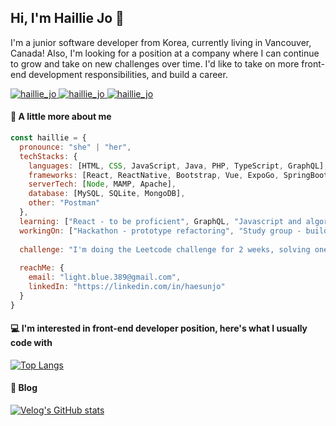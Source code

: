 <!-- ![header](https://capsule-render.vercel.app/api?type=transparent&color=auto&height=200&section=header&text=Welcome%20to%20my%20page&fontSize=60&animation=fadeIn&fontAlign=50) -->


## Hi, I'm Haillie Jo  👋

I'm a junior software developer from Korea, currently living in Vancouver, Canada!
Also, I'm looking for a position at a company where I can continue to grow and take on new challenges over time.
I'd like to take on more front-end development responsibilities, and build a career.

<a href="https://linkedin.com/in/haesunjo" target="blank">
 <img src="https://img.shields.io/badge/linkedin-%230077B5.svg?style=for-the-badge&logo=linkedin&logoColor=white" alt="haillie_jo" />
</a>
<a href="https://codepen.io/haillie_jo" target="blank">
 <img src="https://img.shields.io/badge/Codepen-000000?style=for-the-badge&logo=codepen&logoColor=white" alt="haillie_jo" />
</a>
<a href="https://haesunjo.github.io/haillie_portfolio/" target="blank">
 <img src="https://img.shields.io/badge/Portfolio-8B89CC.svg?style=for-the-badge&logo=firefox&logoColor=white" alt="haillie_jo" />
</a>




#### :pushpin: A little more about me 

```javascript
const haillie = {
  pronounce: "she" | "her",
  techStacks: {
    languages: [HTML, CSS, JavaScript, Java, PHP, TypeScript, GraphQL],
    frameworks: [React, ReactNative, Bootstrap, Vue, ExpoGo, SpringBoots, Express],
    serverTech: [Node, MAMP, Apache],
    database: [MySQL, SQLite, MongoDB],
    other: "Postman"
  },
  learning: ["React - to be proficient", GraphQL, "Javascript and algorithms"],
  workingOn: ["Hackathon - prototype refactoring", "Study group - building an app using React, SpringBoot"],
  
  challenge: "I'm doing the Leetcode challenge for 2 weeks, solving one problem a day!", "Blog - file what I learn and study"
  
  reachMe: {
    email: "light.blue.389@gmail.com",
    linkedIn: "https://linkedin.com/in/haesunjo"
  }
}
```

#### :computer: I'm interested in front-end developer position, here's what I usually code with

[![Top Langs](https://github-readme-stats.vercel.app/api/top-langs/?username=anuraghazra&layout=compact)](https://github.com/anuraghazra/github-readme-stats)


#### :bookmark_tabs: Blog

[![Velog's GitHub stats](https://velog-readme-stats.vercel.app/api?name=haillie)](https://github.com/haillie/velog-readme-stats)


<!--
**HaesunJo/HaesunJo** is a ✨ _special_ ✨ repository because its `README.md` (this file) appears on your GitHub profile.

Here are some ideas to get you started:

- 🔭 I’m currently working on ...
- 🌱 I’m currently learning ...
- 👯 I’m looking to collaborate on ...
- 🤔 I’m looking for help with ...
- 💬 Ask me about ...
- 📫 How to reach me: ...
- 😄 Pronouns: ...
- ⚡ Fun fact: ...
-->



<!--
<h3 align="left">Languages and Tools:</h3>
<p align="left">
  <a href="https://www.w3.org/html/" target="_blank" rel="noreferrer">
    <img src="https://raw.githubusercontent.com/devicons/devicon/master/icons/html5/html5-original-wordmark.svg" alt="html5" width="40" height="40"/>
  </a>
  <a href="https://www.w3schools.com/css/" target="_blank" rel="noreferrer">
    <img src="https://raw.githubusercontent.com/devicons/devicon/master/icons/css3/css3-original-wordmark.svg" alt="css3" width="40" height="40"/>
  </a>
  <a href="https://developer.mozilla.org/en-US/docs/Web/JavaScript" target="_blank" rel="noreferrer">
    <img src="https://raw.githubusercontent.com/devicons/devicon/master/icons/javascript/javascript-original.svg" alt="javascript" width="40" height="40"/>
  </a>
  <a href="https://getbootstrap.com" target="_blank" rel="noreferrer">
    <img src="https://raw.githubusercontent.com/devicons/devicon/master/icons/bootstrap/bootstrap-plain-wordmark.svg" alt="bootstrap" width="40" height="40"/>
  </a>
  <a href="https://reactjs.org/" target="_blank" rel="noreferrer">
    <img src="https://raw.githubusercontent.com/devicons/devicon/master/icons/react/react-original-wordmark.svg" alt="react" width="40" height="40"/>
  </a>
  <a href="https://vuejs.org/" target="_blank" rel="noreferrer">
    <img src="https://raw.githubusercontent.com/devicons/devicon/master/icons/vuejs/vuejs-original-wordmark.svg" alt="vuejs" width="40" height="40"/>
  </a>
  <a href="https://www.java.com" target="_blank" rel="noreferrer">
    <img src="https://raw.githubusercontent.com/devicons/devicon/master/icons/java/java-original.svg" alt="java" width="40" height="40"/>
  </a>
  <a href="https://www.php.net" target="_blank" rel="noreferrer">
    <img src="https://raw.githubusercontent.com/devicons/devicon/master/icons/php/php-original.svg" alt="php" width="40" height="40"/>
  </a>
  <a href="https://www.typescriptlang.org/" target="_blank" rel="noreferrer">
    <img src="https://raw.githubusercontent.com/devicons/devicon/master/icons/typescript/typescript-original.svg" alt="typescript" width="40" height="40"/>
  </a>
  <a href="https://expressjs.com" target="_blank" rel="noreferrer">
    <img src="https://raw.githubusercontent.com/devicons/devicon/master/icons/express/express-original-wordmark.svg" alt="express" width="40" height="40"/>
  </a>
  <a href="https://graphql.org" target="_blank" rel="noreferrer">
    <img src="https://www.vectorlogo.zone/logos/graphql/graphql-icon.svg" alt="graphql" width="40" height="40"/>
  </a>
  <a href="https://nodejs.org" target="_blank" rel="noreferrer">
    <img src="https://raw.githubusercontent.com/devicons/devicon/master/icons/nodejs/nodejs-original-wordmark.svg" alt="nodejs" width="40" height="40"/>
  </a>
  <a href="https://spring.io/" target="_blank" rel="noreferrer">
    <img src="https://www.vectorlogo.zone/logos/springio/springio-icon.svg" alt="spring" width="40" height="40"/>
  </a>
-->
  <!-- Mobile development -->
  <!--
  <a href="https://developer.android.com" target="_blank" rel="noreferrer">
    <img src="https://raw.githubusercontent.com/devicons/devicon/master/icons/android/android-original-wordmark.svg" alt="android" width="40" height="40"/>
  </a>
  <a href="https://flutter.dev" target="_blank" rel="noreferrer">
    <img src="https://www.vectorlogo.zone/logos/flutterio/flutterio-icon.svg" alt="flutter" width="40" height="40"/>
  </a>
  <a href="https://reactnative.dev/" target="_blank" rel="noreferrer">
    <img src="https://reactnative.dev/img/header_logo.svg" alt="reactnative" width="40" height="40"/>
  </a>
</p>
-->
